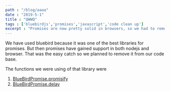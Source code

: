 ```yaml
---
path : "/blog/aaaa"
date : "2019-5-1"
title : "QWWQ"
tags : ['bluebirdjs','promises','javascript','code clean up']
excerpt : "Promises are now pretty solid in browsers, so we had to remove support library for promises"
---
```


We have used bluebird because it was one of the best libraries for promises. But then promises have gained support in both nodejs and browser. That was the easy catch so we planned to remove it from our code base.

The functions we were using of that library were

 1. [BlueBirdPromise.promisify](http://bluebirdjs.com/docs/api/promise.promisify.html)
 1. [BlueBirdPromise.delay](http://bluebirdjs.com/docs/api/promise.delay.html)